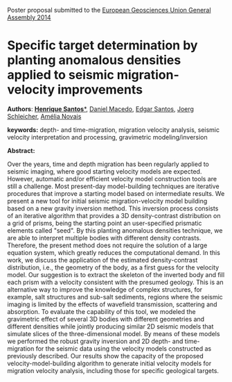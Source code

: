 Poster proposal submitted to the [European Geosciences Union General Assembly 2014](http://www.egu2014.eu/)

# Specific target determination by planting anomalous densities applied to seismic migration-velocity improvements

**Authors**:
[**Henrique Santos***](http://fatiando.org/people/santos/),
[Daniel Macedo](http://lattes.cnpq.br/9214518175955901),
[Edgar Santos](http://lattes.cnpq.br/9325214602333810),
[Joerg Schleicher](http://lattes.cnpq.br/0373061112091020),
[Amélia Novais](http://lattes.cnpq.br/4767998352165705)


**keywords:** depth- and time-migration, migration velocity analysis, seismic velocity interpretation and processing, gravimetric modeling/inversion

**Abstract:**


Over the years, time and depth migration has been regularly applied to seismic imaging, where good starting velocity models are expected. However, automatic and/or efficient velocity model construction tools are still a challenge. Most present-day model-building techniques are iterative procedures that improve a starting model based on intermediate results. We present a new tool for initial seismic migration-velocity model building based on a new gravity inversion method. This inversion process consists of an iterative algorithm that provides a 3D density-contrast distribution on a grid of prisms, being the starting point an user-specified prismatic elements called "seed". By this planting anomalous densities technique, we are able to interpret multiple bodies with different density contrasts. Therefore, the present method does not require the solution of a large equation system, which greatly reduces the computational demand. In this work, we discuss the application of the estimated density-contrast distribution, i.e., the geometry of the body, as a first guess for the velocity model. Our suggestion is to extract the skeleton of the inverted body and fill each prism with a velocity consistent with the presumed geology. This is an alternative way to improve the knowledge of complex structures, for example, salt structures and sub-salt sediments, regions where the seismic imaging is limited by the effects of wavefield transmission, scattering and absorption. To evaluate the capability of this tool, we modeled the gravimetric effect of several 3D bodies with different geometries and different densities while jointly producing similar 2D seismic models that simulate slices of the three-dimensional model. By means of these models we performed the robust gravity inversion and 2D depth- and time-migration for the seismic data using the velocity models constructed as previously described. Our results show the capacity of the proposed velocity-model-building algorithm to generate initial velocity models for migration velocity analysis, including those for specific geological targets.
